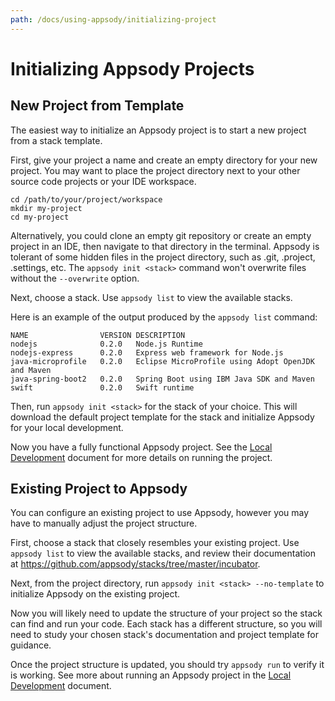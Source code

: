 ```yaml
---
path: /docs/using-appsody/initializing-project
---
```


# Initializing Appsody Projects

## New Project from Template
The easiest way to initialize an Appsody project is to start a new project from a stack template. 

First, give your project a name and create an empty directory for your new project. You may want to place the project directory next to your other source code projects or your IDE workspace.
```
cd /path/to/your/project/workspace
mkdir my-project
cd my-project
```
Alternatively, you could clone an empty git repository or create an empty project in an IDE, then navigate to that directory in the terminal. Appsody is tolerant of some hidden files in the project directory, such as .git, .project, .settings, etc. The `appsody init <stack>` command won't overwrite files without the `--overwrite` option.

Next, choose a stack. Use `appsody list` to view the available stacks.

Here is an example of the output produced by the `appsody list` command:
```
NAME             	VERSION	DESCRIPTION                               
nodejs           	0.2.0  	Node.js Runtime                           
nodejs-express   	0.2.0  	Express web framework for Node.js         
java-microprofile	0.2.0  	Eclipse MicroProfile using Adopt OpenJDK and Maven
java-spring-boot2	0.2.0   Spring Boot using IBM Java SDK and Maven
swift               0.2.0   Swift runtime
```

Then, run `appsody init <stack>` for the stack of your choice. This will download the default project template for the stack and initialize Appsody for your local development.

Now you have a fully functional Appsody project. See the [Local Development](/docs/using-appsody/local-development.md) document for more details on running the project.


## Existing Project to Appsody
You can configure an existing project to use Appsody, however you may have to manually adjust the project structure.

First, choose a stack that closely resembles your existing project. Use `appsody list` to view the available stacks, and review their documentation at <https://github.com/appsody/stacks/tree/master/incubator>.

Next, from the project directory, run `appsody init <stack> --no-template` to initialize Appsody on the existing project.

Now you will likely need to update the structure of your project so the stack can find and run your code. Each stack has a different structure, so you will need to study your chosen stack's documentation and project template for guidance.

Once the project structure is updated, you should try `appsody run` to verify it is working. See more about running an Appsody project in the [Local Development](/docs/using-appsody/local-development.md) document.
